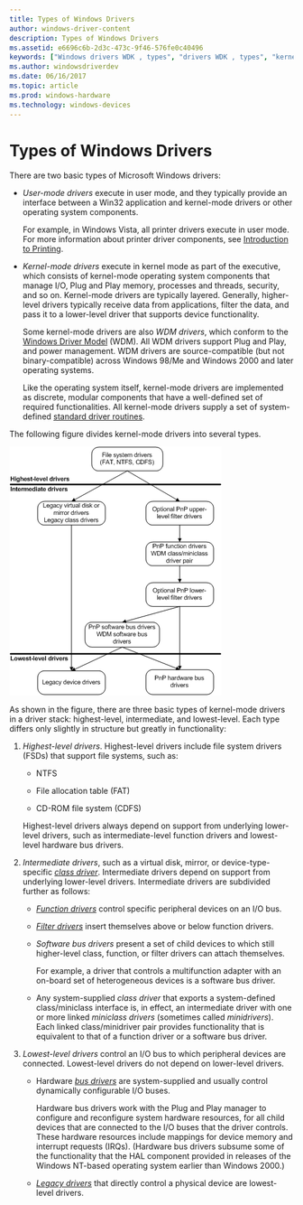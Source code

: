 ```yaml
---
title: Types of Windows Drivers
author: windows-driver-content
description: Types of Windows Drivers
ms.assetid: e6696c6b-2d3c-473c-9f46-576fe0c40496
keywords: ["Windows drivers WDK , types", "drivers WDK , types", "kernel-mode drivers WDK , types", "highest-level drivers WDK", "intermediate drivers WDK kernel", "lowest-level drivers WDK"]
ms.author: windowsdriverdev
ms.date: 06/16/2017
ms.topic: article
ms.prod: windows-hardware
ms.technology: windows-devices
---
```


# Types of Windows Drivers





There are two basic types of Microsoft Windows drivers:

-   *User-mode drivers* execute in user mode, and they typically provide an interface between a Win32 application and kernel-mode drivers or other operating system components.

    For example, in Windows Vista, all printer drivers execute in user mode. For more information about printer driver components, see [Introduction to Printing](https://msdn.microsoft.com/library/windows/hardware/ff551767).

-   *Kernel-mode drivers* execute in kernel mode as part of the executive, which consists of kernel-mode operating system components that manage I/O, Plug and Play memory, processes and threads, security, and so on. Kernel-mode drivers are typically layered. Generally, higher-level drivers typically receive data from applications, filter the data, and pass it to a lower-level driver that supports device functionality.

    Some kernel-mode drivers are also *WDM drivers*, which conform to the [Windows Driver Model](windows-driver-model.md) (WDM). All WDM drivers support Plug and Play, and power management. WDM drivers are source-compatible (but not binary-compatible) across Windows 98/Me and Windows 2000 and later operating systems.

    Like the operating system itself, kernel-mode drivers are implemented as discrete, modular components that have a well-defined set of required functionalities. All kernel-mode drivers supply a set of system-defined [standard driver routines](https://msdn.microsoft.com/library/windows/hardware/ff563842).

The following figure divides kernel-mode drivers into several types.

![diagram illustrating types of kernel-mode drivers](images/1drvlyrs.png)

As shown in the figure, there are three basic types of kernel-mode drivers in a driver stack: highest-level, intermediate, and lowest-level. Each type differs only slightly in structure but greatly in functionality:

1.  *Highest-level drivers*. Highest-level drivers include file system drivers (FSDs) that support file systems, such as:

    -   NTFS

    -   File allocation table (FAT)

    -   CD-ROM file system (CDFS)

    Highest-level drivers always depend on support from underlying lower-level drivers, such as intermediate-level function drivers and lowest-level hardware bus drivers.

2.  *Intermediate drivers*, such as a virtual disk, mirror, or device-type-specific [*class driver*](https://msdn.microsoft.com/library/windows/hardware/ff556274#wdkgloss-class-driver). Intermediate drivers depend on support from underlying lower-level drivers. Intermediate drivers are subdivided further as follows:

    -   [*Function drivers*](function-drivers.md) control specific peripheral devices on an I/O bus.

    -   [*Filter drivers*](filter-drivers.md) insert themselves above or below function drivers.

    -   *Software bus drivers* present a set of child devices to which still higher-level class, function, or filter drivers can attach themselves.

        For example, a driver that controls a multifunction adapter with an on-board set of heterogeneous devices is a software bus driver.

    -   Any system-supplied *class driver* that exports a system-defined class/miniclass interface is, in effect, an intermediate driver with one or more linked *miniclass drivers* (sometimes called *minidrivers*). Each linked class/minidriver pair provides functionality that is equivalent to that of a function driver or a software bus driver.

3.  *Lowest-level drivers* control an I/O bus to which peripheral devices are connected. Lowest-level drivers do not depend on lower-level drivers.

    -   Hardware [*bus drivers*](bus-drivers.md) are system-supplied and usually control dynamically configurable I/O buses.

        Hardware bus drivers work with the Plug and Play manager to configure and reconfigure system hardware resources, for all child devices that are connected to the I/O buses that the driver controls. These hardware resources include mappings for device memory and interrupt requests (IRQs). (Hardware bus drivers subsume some of the functionality that the HAL component provided in releases of the Windows NT-based operating system earlier than Windows 2000.)

    -   [*Legacy drivers*](https://msdn.microsoft.com/library/windows/hardware/ff556305#wdkgloss-legacy-driver) that directly control a physical device are lowest-level drivers.

 

 




